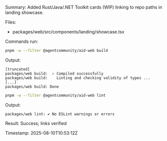 Summary: Added Rust/Java/.NET Toolkit cards (WIP) linking to repo paths in landing showcase.

Files:

- packages/web/src/components/landing/showcase.tsx

Commands run:

```bash
pnpm -w --filter @agentcommunity/aid-web build
```

Output:

```
[truncated]
packages/web build:  ✓ Compiled successfully
packages/web build:    Linting and checking validity of types ...
[...]
packages/web build: Done
```

```bash
pnpm -w --filter @agentcommunity/aid-web lint
```

Output:

```
packages/web lint: ✔ No ESLint warnings or errors
```

Result: Success; links verified

Timestamp: 2025-08-10T10:53:12Z
